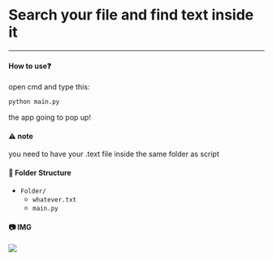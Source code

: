 # Search your file and find text inside it 
<hr>

#### How to use❓

open cmd and type this:

```bash
python main.py
```

the app going to pop up!

#### ⚠️ note 

you need to have your .text file inside the same folder as script


#### 📂 Folder Structure 

- `Folder/`
  - `whatever.txt`
  - `main.py`

#### 📷 IMG 

<img src="https://i.imgur.com/a0nQt9A.png">